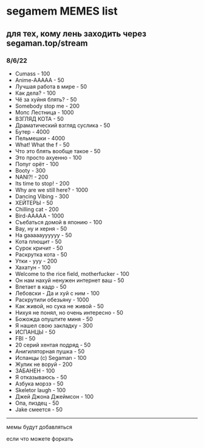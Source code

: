 # segamem MEMES list
## для тех, кому лень заходить через segaman.top/stream
### 8/6/22

- Cumass - 100
- Anime-AAAAA - 50
- Лучшая работа в мире - 50
- Как дела? - 100
- Чё за хуйня блять? - 50
- Somebody stop me - 200
- Мопс Лестница - 1000
- ВЗГЛЯД КОТА - 50
- Драматический взгляд суслика - 50
- Бутер - 4000
- Пельмешки - 4000
- What! What the f - 50
- Что это блять вообще такое - 50
- Это просто ахуенно - 100
- Попуг орёт - 100
- Booty - 300
- NANI?! - 200
- Its time to stop! - 200
- Why are we still here? - 1000
- Dancing Vibing - 300
- ХЕЙТЕРЫ - 50
- Chilling cat - 200
- Bird-AAAAA - 1000
- Съебаться домой в японию - 100
- Вау, ну и херня - 50
- Ha gaaaaayyyyyy - 50
- Кота плющит - 50
- Сурок кричит - 50
- Раскрутка кота - 50
- Утки - ууу - 200
- Хахатун - 100
- Welcome to the rice field, motherfucker - 100
- Он нам нахуй ненужен интернет ваш - 50
- Влетает в кадр - 50
- Лебовски - Да и хуй с ним - 100
- Раскрутили обезьяну - 1000
- Как живой, но сука не живой - 50
- Нихуя не понял, но очень интересно - 50
- Божожда опуштите миня - 50
- Я нашел свою закладку - 300
- ИСПАНЦЫ - 50
- FBI - 50
- 20 серий хентая подряд - 50
- Анигиляторная пушка - 50
- Испанцы (с) Segaman - 100
- Жулик не воруй - 200
- ЗАБАНЕН - 100
- Я отказываюсь - 50
- Азбука морзэ - 50
- Skeletor laugh - 100
- Джей Джона Джеймсон - 100
- Опа, пиздец - 50
- Jake смеется - 50

---

мемы будут добавляться

если что можете форкать
